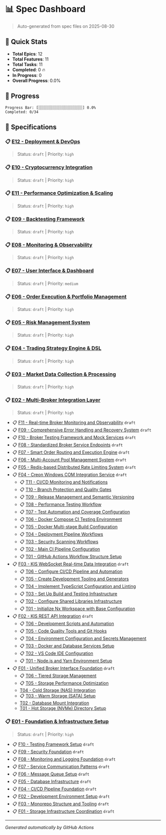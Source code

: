 # 📊 Spec Dashboard

> Auto-generated from spec files on 2025-08-30

## 🎯 Quick Stats

- **Total Epics**: 12
- **Total Features**: 11
- **Total Tasks**: 11
- **Completed**: 0 🔥
- **In Progress**: 0
- **Overall Progress**: 0.0%

## 🚀 Progress

```
Progress Bar: [░░░░░░░░░░░░░░░░░░░░] 0.0%
Completed: 0/34
```

## 📁 Specifications

### 📋 [E12 - Deployment &amp; DevOps](E12/spec.md)

> Status: `draft` | Priority: `high`


### 📋 [E10 - Cryptocurrency Integration](E10/spec.md)

> Status: `draft` | Priority: `high`


### 📋 [E11 - Performance Optimization &amp; Scaling](E11/spec.md)

> Status: `draft` | Priority: `high`


### 📋 [E09 - Backtesting Framework](E09/spec.md)

> Status: `draft` | Priority: `high`


### 📋 [E08 - Monitoring &amp; Observability](E08/spec.md)

> Status: `draft` | Priority: `high`


### 📋 [E07 - User Interface &amp; Dashboard](E07/spec.md)

> Status: `draft` | Priority: `medium`


### 📋 [E06 - Order Execution &amp; Portfolio Management](E06/spec.md)

> Status: `draft` | Priority: `high`


### 📋 [E05 - Risk Management System](E05/spec.md)

> Status: `draft` | Priority: `high`


### 📋 [E04 - Trading Strategy Engine &amp; DSL](E04/spec.md)

> Status: `draft` | Priority: `high`


### 📋 [E03 - Market Data Collection &amp; Processing](E03/spec.md)

> Status: `draft` | Priority: `high`


### 📋 [E02 - Multi-Broker Integration Layer](E02/spec.md)

> Status: `draft` | Priority: `high`

- 📋 [F11 - Real-time Broker Monitoring and Observability](/F11/spec.md) `draft`
- 📋 [F09 - Comprehensive Error Handling and Recovery System](/F09/spec.md) `draft`
- 📋 [F10 - Broker Testing Framework and Mock Services](/F10/spec.md) `draft`
- 📋 [F08 - Standardized Broker Service Endpoints](/F08/spec.md) `draft`
- 📋 [F07 - Smart Order Routing and Execution Engine](/F07/spec.md) `draft`
- 📋 [F06 - Multi-Account Pool Management System](/F06/spec.md) `draft`
- 📋 [F05 - Redis-based Distributed Rate Limiting System](/F05/spec.md) `draft`
- 📋 [F04 - Creon Windows COM Integration Service](/F04/spec.md) `draft`
  - 📋 [T11 - CI/CD Monitoring and Notifications](//T11/spec.md)
  - 📋 [T10 - Branch Protection and Quality Gates](//T10/spec.md)
  - 📋 [T09 - Release Management and Semantic Versioning](//T09/spec.md)
  - 📋 [T08 - Performance Testing Workflow](//T08/spec.md)
  - 📋 [T07 - Test Automation and Coverage Configuration](//T07/spec.md)
  - 📋 [T06 - Docker Compose CI Testing Environment](//T06/spec.md)
  - 📋 [T05 - Docker Multi-stage Build Configuration](//T05/spec.md)
  - 📋 [T04 - Deployment Pipeline Workflows](//T04/spec.md)
  - 📋 [T03 - Security Scanning Workflows](//T03/spec.md)
  - 📋 [T02 - Main CI Pipeline Configuration](//T02/spec.md)
  - 📋 [T01 - GitHub Actions Workflow Structure Setup](//T01/spec.md)
- 📋 [F03 - KIS WebSocket Real-time Data Integration](/F03/spec.md) `draft`
  - 📋 [T06 - Configure CI/CD Pipeline and Automation](//T06/spec.md)
  - 📋 [T05 - Create Development Tooling and Generators](//T05/spec.md)
  - 📋 [T04 - Implement TypeScript Configuration and Linting](//T04/spec.md)
  - 📋 [T03 - Set Up Build and Testing Infrastructure](//T03/spec.md)
  - 📋 [T02 - Configure Shared Libraries Infrastructure](//T02/spec.md)
  - 📋 [T01 - Initialize Nx Workspace with Base Configuration](//T01/spec.md)
- 📋 [F02 - KIS REST API Integration](/F02/spec.md) `draft`
  - 📋 [T06 - Development Scripts and Automation](//T06/spec.md)
  - 📋 [T05 - Code Quality Tools and Git Hooks](//T05/spec.md)
  - 📋 [T04 - Environment Configuration and Secrets Management](//T04/spec.md)
  - 📋 [T03 - Docker and Database Services Setup](//T03/spec.md)
  - 📋 [T02 - VS Code IDE Configuration](//T02/spec.md)
  - 📋 [T01 - Node.js and Yarn Environment Setup](//T01/spec.md)
- 📋 [F01 - Unified Broker Interface Foundation](/F01/spec.md) `draft`
  - 📋 [T06 - Tiered Storage Management](//T06/spec.md)
  - 📋 [T05 - Storage Performance Optimization](//T05/spec.md)
  -  [T04 - Cold Storage (NAS) Integration](//T04/spec.md)
  - 📋 [T03 - Warm Storage (SATA) Setup](//T03/spec.md)
  -  [T02 - Database Mount Integration](//T02/spec.md)
  -  [T01 - Hot Storage (NVMe) Directory Setup](//T01/spec.md)

### 📋 [E01 - Foundation &amp; Infrastructure Setup](E01/spec.md)

> Status: `draft` | Priority: `high`

- 📋 [F10 - Testing Framework Setup](/F10/spec.md) `draft`
- 📋 [F09 - Security Foundation](/F09/spec.md) `draft`
- 📋 [F08 - Monitoring and Logging Foundation](/F08/spec.md) `draft`
- 📋 [F07 - Service Communication Patterns](/F07/spec.md) `draft`
- 📋 [F06 - Message Queue Setup](/F06/spec.md) `draft`
- 📋 [F05 - Database Infrastructure](/F05/spec.md) `draft`
- 📋 [F04 - CI/CD Pipeline Foundation](/F04/spec.md) `draft`
- 📋 [F02 - Development Environment Setup](/F02/spec.md) `draft`
- 📋 [F03 - Monorepo Structure and Tooling](/F03/spec.md) `draft`
- 📋 [F01 - Storage Infrastructure Coordination](/F01/spec.md) `draft`


---
*Generated automatically by GitHub Actions*